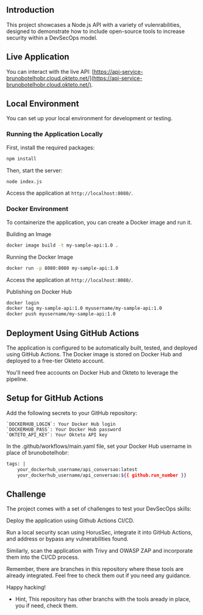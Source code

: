 ## Introduction

This project showcases a Node.js API with a variety of vulenrabilities, designed to demonstrate how to include open-source tools to increase security within a DevSecOps model.

## Live Application

You can interact with the live API: [https://api-service-brunobotelhobr.cloud.okteto.net/](https://api-service-brunobotelhobr.cloud.okteto.net/).

## Local Environment

You can set up your local environment for development or testing.

### Running the Application Locally

First, install the required packages:
```sh
npm install
```

Then, start the server:
```sh
node index.js
```

Access the application at `http://localhost:8080/`.

### Docker Environment
To containerize the application, you can create a Docker image and run it.

Building an Image
```sh
docker image build -t my-sample-api:1.0 .
```

Running the Docker Image
```sh
docker run -p 8080:8080 my-sample-api:1.0
```

Access the application at `http://localhost:8080/`.

Publishing on Docker Hub
```sh
docker login
docker tag my-sample-api:1.0 myusername/my-sample-api:1.0
docker push myusername/my-sample-api:1.0
```

## Deployment Using GitHub Actions
The application is configured to be automatically built, tested, and deployed using GitHub Actions. The Docker image is stored on Docker Hub and deployed to a free-tier Okteto account.

You'll need free accounts on Docker Hub and Okteto to leverage the pipeline.

## Setup for GitHub Actions
Add the following secrets to your GitHub repository:

    `DOCKERHUB_LOGIN`: Your Docker Hub login
    `DOCKERHUB_PASS`: Your Docker Hub password
    `OKTETO_API_KEY`: Your Okteto API key

In the .github/workflows/main.yaml file, set your Docker Hub username in place of brunobotelhobr:

```sh
tags: |
    your_dockerhub_username/api_conversao:latest
    your_dockerhub_username/api_conversao:${{ github.run_number }}
```

## Challenge
The project comes with a set of challenges to test your DevSecOps skills:

Deploy the application using Github Actions CI/CD.

Run a local security scan using HorusSec, integrate it into GitHub Actions, and address or bypass any vulnerabilities found.

Similarly, scan the application with Trivy and OWASP ZAP and incorporate them into the CI/CD process.

Remember, there are branches in this repository where these tools are already integrated. Feel free to check them out if you need any guidance.

Happy hacking!

* Hint, This repository has other branchs with the tools aready in place, you if need, check them.

